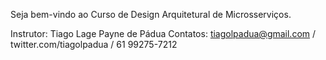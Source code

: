 Seja bem-vindo ao Curso de Design Arquitetural de Microsserviços.

Instrutor: Tiago Lage Payne de Pádua
Contatos: tiagolpadua@gmail.com / twitter.com/tiagolpadua / 61 99275-7212
